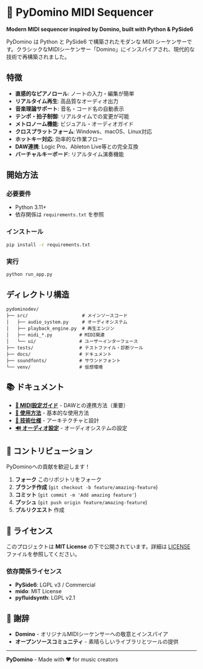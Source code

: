 # 🎹 PyDomino MIDI Sequencer

**Modern MIDI sequencer inspired by Domino, built with Python & PySide6**

PyDomino は Python と PySide6 で構築されたモダンな MIDI シーケンサーです。クラシックなMIDIシーケンサー「Domino」にインスパイアされ、現代的な技術で再構築されました。

## 特徴

- **直感的なピアノロール**: ノートの入力・編集が簡単
- **リアルタイム再生**: 高品質なオーディオ出力
- **音楽理論サポート**: 音名・コード名の自動表示
- **テンポ・拍子制御**: リアルタイムでの変更が可能
- **メトロノーム機能**: ビジュアル・オーディオガイド
- **クロスプラットフォーム**: Windows、macOS、Linux対応
- **ホットキー対応**: 効率的な作業フロー
- **DAW連携**: Logic Pro、Ableton Live等との完全互換
- **バーチャルキーボード**: リアルタイム演奏機能

## 開始方法

### 必要要件
- Python 3.11+
- 依存関係は `requirements.txt` を参照

### インストール
```bash
pip install -r requirements.txt
```

### 実行
```bash
python run_app.py
```

## ディレクトリ構造

```
pydominodev/
├── src/                    # メインソースコード
│   ├── audio_system.py     # オーディオシステム
│   ├── playback_engine.py  # 再生エンジン
│   ├── midi_*.py          # MIDI関連
│   └── ui/                # ユーザーインターフェース
├── tests/                 # テストファイル・診断ツール
├── docs/                  # ドキュメント
├── soundfonts/            # サウンドフォント
└── venv/                  # 仮想環境
```

## 📚 ドキュメント

- **[🎵 MIDI設定ガイド](docs/MIDI_SETUP.md)** - DAWとの連携方法（重要）
- **[📖 使用方法](docs/USAGE_GUIDE.md)** - 基本的な使用方法
- **[🔧 技術仕様](docs/TECHNICAL_SPEC.md)** - アーキテクチャと設計  
- **[🔊 オーディオ設定](docs/AUDIO_SETUP.md)** - オーディオシステムの設定

## 🤝 コントリビューション

PyDominoへの貢献を歓迎します！

1. **フォーク** このリポジトリをフォーク
2. **ブランチ作成** (`git checkout -b feature/amazing-feature`)
3. **コミット** (`git commit -m 'Add amazing feature'`)
4. **プッシュ** (`git push origin feature/amazing-feature`)
5. **プルリクエスト** 作成

## 📝 ライセンス

このプロジェクトは **MIT License** の下で公開されています。詳細は [LICENSE](LICENSE) ファイルを参照してください。

### 依存関係ライセンス
- **PySide6**: LGPL v3 / Commercial
- **mido**: MIT License
- **pyfluidsynth**: LGPL v2.1

## 🙏 謝辞

- **Domino** - オリジナルMIDIシーケンサーへの敬意とインスパイア
- **オープンソースコミュニティ** - 素晴らしいライブラリとツールの提供

---

**PyDomino** - Made with ❤️ for music creators